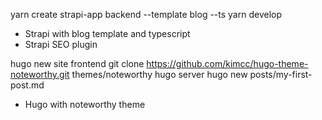 yarn create strapi-app backend --template blog --ts
yarn develop

- Strapi with blog template and typescript
- Strapi SEO plugin


hugo new site frontend
git clone https://github.com/kimcc/hugo-theme-noteworthy.git themes/noteworthy
hugo server
hugo new posts/my-first-post.md

- Hugo with noteworthy theme
